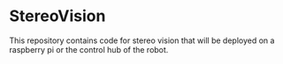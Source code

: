 # StereoVision
This repository contains code for stereo vision that will be deployed on a raspberry pi or the control hub of the robot. 
